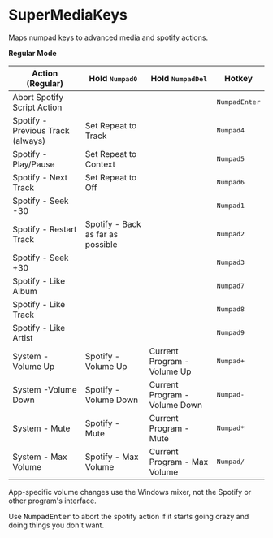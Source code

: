 # SuperMediaKeys

Maps numpad keys to advanced media and spotify actions.

**Regular Mode**

| Action (Regular)                  | Hold <kbd>Numpad0</kbd>           | Hold <kbd>NumpadDel</kbd>     | Hotkey                 |
| --------------------------------- | --------------------------------- | ----------------------------- | ---------------------- |
| Abort Spotify Script Action       |                                   |                               | <kbd>NumpadEnter</kbd> |
| Spotify - Previous Track (always) | Set Repeat to Track               |                               | <kbd>Numpad4</kbd>     |
| Spotify - Play/Pause              | Set Repeat to Context             |                               | <kbd>Numpad5</kbd>     |
| Spotify - Next Track              | Set Repeat to Off                 |                               | <kbd>Numpad6</kbd>     |
| Spotify - Seek -30                |                                   |                               | <kbd>Numpad1</kbd>     |
| Spotify - Restart Track           | Spotify - Back as far as possible |                               | <kbd>Numpad2</kbd>     |
| Spotify - Seek +30                |                                   |                               | <kbd>Numpad3</kbd>     |
| Spotify - Like Album              |                                   |                               | <kbd>Numpad7</kbd>     |
| Spotify - Like Track              |                                   |                               | <kbd>Numpad8</kbd>     |
| Spotify - Like Artist             |                                   |                               | <kbd>Numpad9</kbd>     |
| System - Volume Up                | Spotify - Volume Up               | Current Program - Volume Up   | <kbd>Numpad+</kbd>     |
| System -Volume Down               | Spotify - Volume Down             | Current Program - Volume Down | <kbd>Numpad-</kbd>     |
| System - Mute                     | Spotify - Mute                    | Current Program - Mute        | <kbd>Numpad*</kbd>     |
| System - Max Volume               | Spotify - Max Volume              | Current Program - Max Volume  | <kbd>Numpad/</kbd>     |

App-specific volume changes use the Windows mixer, not the Spotify or other program's interface.

Use <kbd>NumpadEnter</kbd> to abort the spotify action if it starts going crazy and doing things you don't want.

